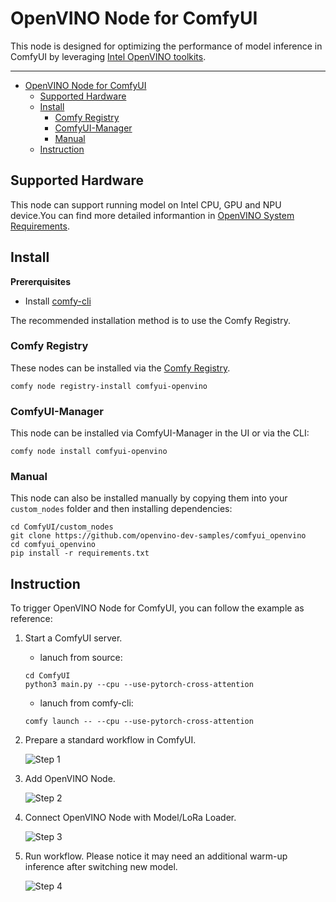 # OpenVINO Node for ComfyUI

This node is designed for optimizing the performance of model inference in ComfyUI by leveraging [Intel OpenVINO toolkits](https://github.com/openvinotoolkit/openvino).


--- 

- [OpenVINO Node for ComfyUI](#openvino-node-for-comfyui)
  - [Supported Hardware](#supported-hardware)
  - [Install](#install)
    - [Comfy Registry](#comfy-registry)
    - [ComfyUI-Manager](#comfyui-manager)
    - [Manual](#manual)
  - [Instruction](#instruction)

## Supported Hardware

This node can support running model on Intel CPU, GPU and NPU device.You can find more detailed informantion in [OpenVINO System Requirements](https://docs.openvino.ai/2025/about-openvino/release-notes-openvino/system-requirements.html).


## Install

**Prererquisites**

- Install [comfy-cli](https://docs.comfy.org/comfy-cli/getting-started)

The recommended installation method is to use the Comfy Registry.

### Comfy Registry

These nodes can be installed via the [Comfy Registry](https://registry.comfy.org/nodes/comfyui-openvino).

```
comfy node registry-install comfyui-openvino
```

### ComfyUI-Manager

This node can be installed via ComfyUI-Manager in the UI or via the CLI:

```
comfy node install comfyui-openvino
```

### Manual

This node can also be installed manually by copying them into your `custom_nodes` folder and then installing dependencies:

```
cd ComfyUI/custom_nodes
git clone https://github.com/openvino-dev-samples/comfyui_openvino 
cd comfyui_openvino
pip install -r requirements.txt
```

## Instruction
To trigger OpenVINO Node for ComfyUI, you can follow the example as reference:
1. Start a ComfyUI server.
   - lanuch from source:
    ```
    cd ComfyUI
    python3 main.py --cpu --use-pytorch-cross-attention
    ```

   - lanuch from comfy-cli:
    ```
    comfy launch -- --cpu --use-pytorch-cross-attention
    ```
3. Prepare a standard workflow in ComfyUI.
   
    ![Step 1](https://github.com/user-attachments/assets/30137084-242b-48ef-8713-fd999168c070)

4. Add OpenVINO Node.
   
    ![Step 2](https://github.com/user-attachments/assets/0f9f2841-536b-4e05-8388-49ad219efefd)

5. Connect OpenVINO Node with Model/LoRa Loader.
   
    ![Step 3](https://github.com/user-attachments/assets/51d4de0f-c4d2-4e3a-9eb1-3942ef9354ca)

6. Run workflow. Please notice it may need an additional warm-up inference after switching new model.
   
    ![Step 4](https://github.com/user-attachments/assets/37a354f2-86eb-4d2a-8ddc-6fc31439ad08)
